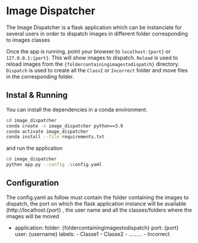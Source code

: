 # Image Dispatcher

The Image Dispatcher is a flask application which can be instanciate for several users in order to dispatch images in different folder corresponding to images classes 

Once the app is running, point your browser to `localhost:{port}` or `127.0.0.1:{port}`. This will show images to dispatch.
`Reload` is used to reload images from the `{foldercontainingimagestodispatch}` directory.
`Dispatch` is used to create all the `ClassI` or `Incorrect` folder and move files in the corresponding folder.

## Instal & Running

You can install the dependencies in a conda environment.

```sh
cd image_dispatcher
conda create -n image_dispatcher python==3.9
conda activate image_dispatcher
conda install --file requirements.txt
```
and run the application 

```sh
cd image_dispatcher
python app.py --config .\config.yaml
```

## Configuration

The config.yaml as follow must contain the folder containing the images to dispatch, 
the port on which the flask application instance will be available (http://localhost:{port} ,
the user name and all the classes/folders where the images will be moved

- application:
    folder: {foldercontainingimagestodispatch}
    port: {port}  
    user: {username}
    labels:
      - Classe1
      - Classe2
      - .........
      - Incorrect
	  
	  
